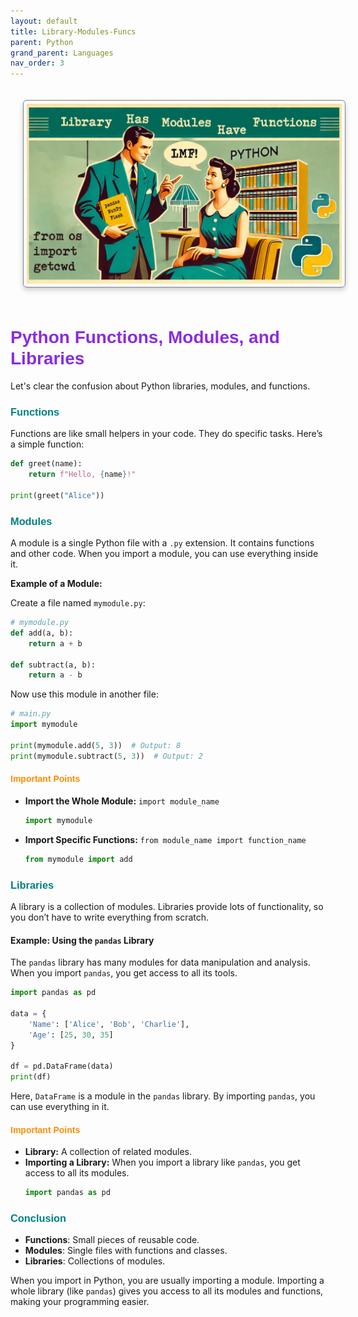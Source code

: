 ```yaml
---
layout: default
title: Library-Modules-Funcs
parent: Python
grand_parent: Languages
nav_order: 3
---
```



<img src="images/custom-image-2024-07-23-01-32-14.png" alt="alt text" style="
    border: 1px solid gray;
    border-radius: 6px;
    box-shadow: 0px 4px 8px rgba(0, 0, 0, 0.2);
    margin: 20px;
    padding: 5px;
    width: auto; /* Maintain aspect ratio */
    height: auto; /* Maintain aspect ratio */
    ;
"/>

# <span style="color: blueviolet; font-family: 'Comic Sans MS', sans-serif;">Python Functions, Modules, and Libraries</span>

<p style="font-family: 'Segoe UI', 'SegoeUI', 'Helvetica Neue', Helvetica, Arial, sans-serif;">

Let's clear the confusion about Python libraries, modules, and functions. 

### <span style="color: teal; font-family: 'Comic Sans MS', sans-serif;">Functions</span>

Functions are like small helpers in your code. They do specific tasks. Here’s a simple function:

```python
def greet(name):
    return f"Hello, {name}!"

print(greet("Alice"))
```

### <span style="color: teal; font-family: 'Comic Sans MS', sans-serif;">Modules</span>

A module is a single Python file with a `.py` extension. It contains functions and other code. When you import a module, you can use everything inside it.

**Example of a Module:**

Create a file named `mymodule.py`:

```python
# mymodule.py
def add(a, b):
    return a + b

def subtract(a, b):
    return a - b
```

Now use this module in another file:

```python
# main.py
import mymodule

print(mymodule.add(5, 3))  # Output: 8
print(mymodule.subtract(5, 3))  # Output: 2
```

#### <span style="color: darkorange; font-family: 'Comic Sans MS', sans-serif;">Important Points</span>

- **Import the Whole Module:** `import module_name`
  ```python
  import mymodule
  ```
- **Import Specific Functions:** `from module_name import function_name`
  ```python
  from mymodule import add
  ```

### <span style="color: teal; font-family: 'Comic Sans MS', sans-serif;">Libraries</span>

A library is a collection of modules. Libraries provide lots of functionality, so you don’t have to write everything from scratch.

#### **Example: Using the `pandas` Library**

The `pandas` library has many modules for data manipulation and analysis. When you import `pandas`, you get access to all its tools.

```python
import pandas as pd

data = {
    'Name': ['Alice', 'Bob', 'Charlie'],
    'Age': [25, 30, 35]
}

df = pd.DataFrame(data)
print(df)
```

Here, `DataFrame` is a module in the `pandas` library. By importing `pandas`, you can use everything in it.

#### <span style="color: darkorange; font-family: 'Comic Sans MS', sans-serif;">Important Points</span>

- **Library:** A collection of related modules.
- **Importing a Library:** When you import a library like `pandas`, you get access to all its modules.
  ```python
  import pandas as pd
  ```

### <span style="color: teal; font-family: 'Comic Sans MS', sans-serif;">Conclusion</span>

- **Functions**: Small pieces of reusable code.
- **Modules**: Single files with functions and classes.
- **Libraries**: Collections of modules.

When you import in Python, you are usually importing a module. Importing a whole library (like `pandas`) gives you access to all its modules and functions, making your programming easier.

</p>